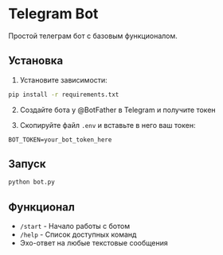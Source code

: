 # Telegram Bot

Простой телеграм бот с базовым функционалом.

## Установка

1. Установите зависимости:
```bash
pip install -r requirements.txt
```

2. Создайте бота у @BotFather в Telegram и получите токен

3. Скопируйте файл `.env` и вставьте в него ваш токен:
```
BOT_TOKEN=your_bot_token_here
```

## Запуск

```bash
python bot.py
```

## Функционал

- `/start` - Начало работы с ботом
- `/help` - Список доступных команд
- Эхо-ответ на любые текстовые сообщения
